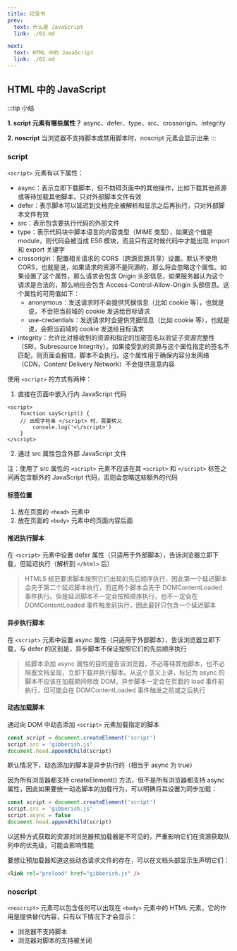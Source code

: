 ```yaml
---
title: 红宝书
prev:
  text: 什么是 JavaScript
  link: ./01.md

next:
  text: HTML 中的 JavaScript
  link: ./02.md
---
```


## HTML 中的 JavaScript

:::tip 小结

**1. script 元素有哪些属性？**
async、defer、type、src、crossorigin、integrity

**2. noscript**
当浏览器不支持脚本或禁用脚本时，noscript 元素会显示出来
:::

### script

`<script>` 元素有以下属性：

- async：表示立即下载脚本，但不妨碍页面中的其他操作，比如下载其他资源或等待加载其他脚本，只对外部脚本文件有效
- defer：表示脚本可以延迟到文档完全被解析和显示之后再执行，只对外部脚本文件有效
- src：表示包含要执行代码的外部文件
- type：表示代码块中脚本语言的内容类型（MIME 类型），如果这个值是 module，则代码会被当成 ES6 模块，而且只有这时候代码中才能出现 import 和 export 关键字
- crossorigin：配置相关请求的 CORS（跨源资源共享）设置。默认不使用 CORS，也就是说，如果请求的资源不是同源的，那么将会忽略这个属性。如果设置了这个属性，那么请求会包含 Origin 头部信息，如果服务器认为这个请求是合法的，那么响应会包含 Access-Control-Allow-Origin 头部信息。这个属性的可用值如下：
  - anonymous：发送请求时不会提供凭据信息（比如 cookie 等），也就是说，不会把当前域的 cookie 发送给目标请求
  - use-credentials：发送请求时会提供凭据信息（比如 cookie 等），也就是说，会把当前域的 cookie 发送给目标请求
- integrity：允许比对接收到的资源和指定的加密签名以验证子资源完整性（SRI，Subresource Integrity）。如果接受到的资源与这个属性指定的签名不匹配，则页面会报错，脚本不会执行。这个属性用于确保内容分发网络（CDN，Content Delivery Network）不会提供恶意内容

使用 `<script>` 的方式有两种：

1. 直接在页面中嵌入行内 JavaScript 代码

```html{4}
<script>
	function sayScript() {
    // 出现字符串 </script> 时，需要转义
		console.log('<\/script>')
	}
</script>
```

2. 通过 src 属性包含外部 JavaScript 文件

注：使用了 src 属性的 `<script>` 元素不应该在其 `<script>` 和 `</script>` 标签之间再包含额外的 JavaScript 代码，否则会忽略这些额外的代码

#### 标签位置

1. 放在页面的 `<head>` 元素中
2. 放在页面的 `<body>` 元素中的页面内容后面

#### 推迟执行脚本

在 `<script>` 元素中设置 defer 属性（只适用于外部脚本），告诉浏览器立即下载，但延迟执行（解析到 `</html>` 后）

> HTML5 规范要求脚本按照它们出现的先后顺序执行，因此第一个延迟脚本会先于第二个延迟脚本执行，而这两个脚本会先于 DOMContentLoaded 事件执行。但是延迟脚本不一定会按照顺序执行，也不一定会在 DOMContentLoaded 事件触发前执行，因此最好只包含一个延迟脚本

#### 异步执行脚本

在 `<script>` 元素中设置 async 属性（只适用于外部脚本），告诉浏览器立即下载，与 defer 的区别是，异步脚本不保证按照它们的先后顺序执行

> 给脚本添加 async 属性的目的是告诉浏览器，不必等待其他脚本，也不必阻塞文档呈现，立即下载并执行脚本。从这个意义上讲，标记为 async 的脚本不应该在加载期间修改 DOM。异步脚本一定会在页面的 load 事件前执行，但可能会在 DOMContentLoaded 事件触发之前或之后执行

#### 动态加载脚本

通过向 DOM 中动态添加 `<script>` 元素加载指定的脚本

```js
const script = document.createElement('script')
script.src = 'gibberish.js'
document.head.appendChild(script)
```

默认情况下，动态添加的脚本是异步执行的（相当于 async 为 true）

因为所有浏览器都支持 createElement() 方法，但不是所有浏览器都支持 async 属性，因此如果要统一动态脚本的加载行为，可以明确将其设置为同步加载：

```js
const script = document.createElement('script')
script.src = 'gibberish.js'
script.async = false
document.head.appendChild(script)
```

以这种方式获取的资源对浏览器预加载器是不可见的，严重影响它们在资源获取队列中的优先级，可能会影响性能

要想让预加载器知道这些动态请求文件的存在，可以在文档头部显示生声明它们：

```html
<link rel="preload" href="gibberish.js" />
```

### noscript

`<noscript>` 元素可以包含任何可以出现在 `<body>` 元素中的 HTML 元素，它的作用是提供替代内容，只有以下情况下才会显示：

- 浏览器不支持脚本
- 浏览器对脚本的支持被关闭
